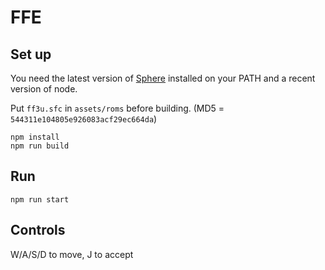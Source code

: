 # FFE

## Set up

You need the latest version of [Sphere](https://github.com/fatcerberus/sphere) installed on your PATH and a recent version of node.

Put `ff3u.sfc` in `assets/roms` before building. (MD5 = `544311e104805e926083acf29ec664da`)

```
npm install
npm run build
```

## Run

```
npm run start
```

## Controls

W/A/S/D to move, J to accept
